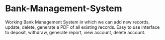 # Bank-Management-System
Working Bank Management System in which we can add new records, update, delete, generate a PDF of all existing records. Easy to use interface to deposit, withdraw, generate report, view account, delete account.
